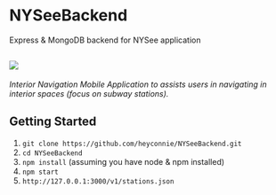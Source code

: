 # NYSeeBackend
Express &amp; MongoDB backend for NYSee application

![](https://github.com/heyconnie/NYSee/blob/master/images/nysee-24bit-400x135.png?raw=true)
----
*Interior Navigation Mobile Application to assists users in navigating in interior spaces (focus on subway stations).*

## Getting Started
1. ` git clone https://github.com/heyconnie/NYSeeBackend.git `
2. ` cd NYSeeBackend `
3. ` npm install ` (assuming you have node & npm installed)
4. ` npm start `
5. ` http://127.0.0.1:3000/v1/stations.json `
